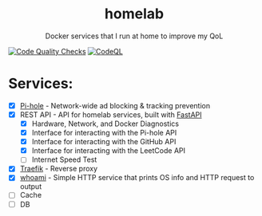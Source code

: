 <h1 align="center">homelab</h1>

<p align="center">Docker services that I run at home to improve my QoL</p>

[![Code Quality Checks](https://github.com/noahtigner/homelab/actions/workflows/quality.yml/badge.svg)](https://github.com/noahtigner/homelab/actions/workflows/quality.yml)
[![CodeQL](https://github.com/noahtigner/homelab/actions/workflows/codeql.yml/badge.svg)](https://github.com/noahtigner/homelab/actions/workflows/codeql.yml)

# Services:

-   [x] [Pi-hole](https://pi-hole.net/) - Network-wide ad blocking & tracking prevention
-   [x] REST API - API for homelab services, built with [FastAPI](https://fastapi.tiangolo.com/)
    -   [x] Hardware, Network, and Docker Diagnostics
    -   [x] Interface for interacting with the Pi-hole API
    -   [x] Interface for interacting with the GitHub API
    -   [x] Interface for interacting with the LeetCode API
    -   [ ] Internet Speed Test
-   [x] [Traefik](https://traefik.io/) - Reverse proxy
-   [x] [whoami](https://hub.docker.com/r/containous/whoami) - Simple HTTP service that prints OS info and HTTP request to output
-   [ ] Cache
-   [ ] DB
